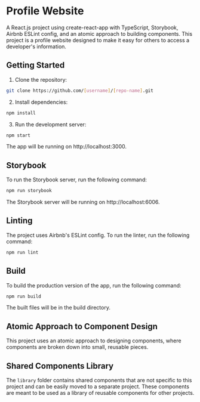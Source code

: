 # Profile Website

A React.js project using create-react-app with TypeScript, Storybook, Airbnb ESLint config, and an atomic approach to building components. This project is a profile website designed to make it easy for others to access a developer's information.

## Getting Started

1. Clone the repository:

```bash
git clone https://github.com/[username]/[repo-name].git
```

2. Install dependencies:

```bash
npm install
```

3. Run the development server:

```bash
npm start
```

The app will be running on http://localhost:3000.

## Storybook

To run the Storybook server, run the following command:

```bash
npm run storybook
```

The Storybook server will be running on http://localhost:6006.

## Linting

The project uses Airbnb's ESLint config. To run the linter, run the following command:

```bash
npm run lint
```

## Build

To build the production version of the app, run the following command:

```bash
npm run build
```

The built files will be in the build directory.

## Atomic Approach to Component Design

This project uses an atomic approach to designing components, where components are broken down into small, reusable pieces.

## Shared Components Library

The `library` folder contains shared components that are not specific to this project and can be easily moved to a separate project. These components are meant to be used as a library of reusable components for other projects.
